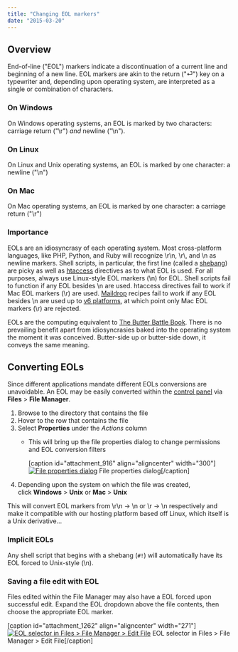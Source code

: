 ```yaml
---
title: "Changing EOL markers"
date: "2015-03-20"
---
```


## Overview

End-of-line ("EOL") markers indicate a discontinuation of a current line and beginning of a new line. EOL markers are akin to the return ("⏎") key on a typewriter and, depending upon operating system, are interpreted as a single or combination of characters.

### On Windows

On Windows operating systems, an EOL is marked by two characters: carriage return ("\\r") _and_ newline ("\\n").

### On Linux

On Linux and Unix operating systems, an EOL is marked by one character: a newline ("\\n")

### On Mac

On Mac operating systems, an EOL is marked by one character: a carriage return ("\\r")

### Importance

EOLs are an idiosyncrasy of each operating system. Most cross-platform languages, like PHP, Python, and Ruby will recognize \\r\\n, \\r\\, and \\n as newline markers. Shell scripts, in particular, the first line (called a [shebang](http://en.wikipedia.org/wiki/Shebang_%28Unix%29)) are picky as well as [htaccess](https://kb.apnscp.com/guides/htaccess-guide/) directives as to what EOL is used. For all purposes, always use Linux-style EOL markers (\\n) for EOL. Shell scripts fail to function if any EOL besides \\n are used. htaccess directives fail to work if Mac EOL markers (\\r) are used. [Maildrop](https://kb.apnscp.com/guides/mail-filtering/) recipes fail to work if any EOL besides \\n are used up to [v6 platforms](https://kb.apnscp.com/platform/determining-platform-version/), at which point only Mac EOL markers (\\r) are rejected.

EOLs are the computing equivalent to [The Butter Battle Book](http://en.wikipedia.org/wiki/The_Butter_Battle_Book). There is no prevailing benefit apart from idiosyncrasies baked into the operating system the moment it was conceived. Butter-side up or butter-side down, it conveys the same meaning.

## Converting EOLs

Since different applications mandate different EOLs conversions are unavoidable. An EOL may be easily converted within the [control panel](https://kb.apnscp.com/control-panel/logging-into-the-control-panel/) via **Files** > **File Manager**.

1. Browse to the directory that contains the file
2. Hover to the row that contains the file
3. Select **Properties** under the _Actions_ column
    - This will bring up the file properties dialog to change permissions and EOL conversion filters
        
        \[caption id="attachment\_916" align="aligncenter" width="300"\][![File properties dialog](https://kb.apnscp.com/wp-content/uploads/2015/03/file-permission-screen-300x147.png)](https://kb.apnscp.com/wp-content/uploads/2015/03/file-permission-screen.png) File properties dialog\[/caption\]
4. Depending upon the system on which the file was created, click **Windows** > **Unix** or **Mac** > **Unix**

This will convert EOL markers from \\r\\n -> \\n or \\r -> \\n respectively and make it compatible with our hosting platform based off Linux, which itself is a Unix derivative...

### Implicit EOLs

Any shell script that begins with a shebang (`#!`) will automatically have its EOL forced to Unix-style (\\n).

### Saving a file edit with EOL

Files edited within the File Manager may also have a EOL forced upon successful edit. Expand the EOL dropdown above the file contents, then choose the appropriate EOL marker.

\[caption id="attachment\_1262" align="aligncenter" width="271"\][![EOL selector in Files > File Manager > Edit File](https://kb.apnscp.com/wp-content/uploads/2015/03/apnscp-eol.png)](https://kb.apnscp.com/wp-content/uploads/2015/03/apnscp-eol.png) EOL selector in Files > File Manager > Edit File\[/caption\]
